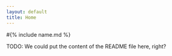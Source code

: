 ```yaml
---
layout: default
title: Home
---
```

#{% include name.md %}

TODO: We could put the content of the README file here, right?
